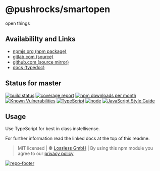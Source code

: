 # @pushrocks/smartopen
open things

## Availabililty and Links
* [npmjs.org (npm package)](https://www.npmjs.com/package/@pushrocks/smartopen)
* [gitlab.com (source)](https://gitlab.com/pushrocks/smartopen)
* [github.com (source mirror)](https://github.com/pushrocks/smartopen)
* [docs (typedoc)](https://pushrocks.gitlab.io/smartopen/)

## Status for master
[![build status](https://gitlab.com/pushrocks/smartopen/badges/master/build.svg)](https://gitlab.com/pushrocks/smartopen/commits/master)
[![coverage report](https://gitlab.com/pushrocks/smartopen/badges/master/coverage.svg)](https://gitlab.com/pushrocks/smartopen/commits/master)
[![npm downloads per month](https://img.shields.io/npm/dm/@pushrocks/smartopen.svg)](https://www.npmjs.com/package/@pushrocks/smartopen)
[![Known Vulnerabilities](https://snyk.io/test/npm/@pushrocks/smartopen/badge.svg)](https://snyk.io/test/npm/@pushrocks/smartopen)
[![TypeScript](https://img.shields.io/badge/TypeScript->=%203.x-blue.svg)](https://nodejs.org/dist/latest-v10.x/docs/api/)
[![node](https://img.shields.io/badge/node->=%2010.x.x-blue.svg)](https://nodejs.org/dist/latest-v10.x/docs/api/)
[![JavaScript Style Guide](https://img.shields.io/badge/code%20style-prettier-ff69b4.svg)](https://prettier.io/)

## Usage

Use TypeScript for best in class instellisense.

For further information read the linked docs at the top of this readme.

> MIT licensed | **&copy;** [Lossless GmbH](https://lossless.gmbh)
| By using this npm module you agree to our [privacy policy](https://lossless.gmbH/privacy.html)

[![repo-footer](https://pushrocks.gitlab.io/assets/repo-footer.svg)](https://maintainedby.lossless.com)
